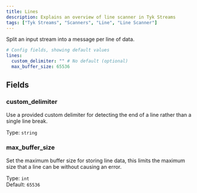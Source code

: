 ```yaml
---
title: Lines
description: Explains an overview of line scanner in Tyk Streams
tags: ["Tyk Streams", "Scanners", "Line", "Line Scanner"]
---
```


Split an input stream into a message per line of data.

```yml
# Config fields, showing default values
lines:
  custom_delimiter: "" # No default (optional)
  max_buffer_size: 65536
```

## Fields

### custom_delimiter

Use a provided custom delimiter for detecting the end of a line rather than a single line break.

Type: `string`

### max_buffer_size

Set the maximum buffer size for storing line data, this limits the maximum size that a line can be without causing an error.

Type: `int`  
Default: `65536`
